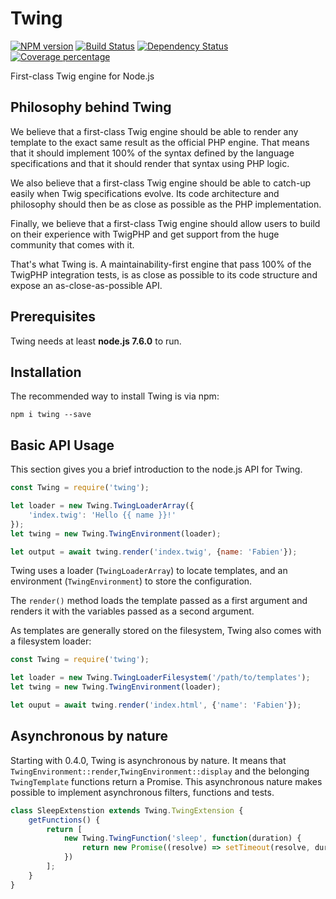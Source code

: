 # Twing
[![NPM version][npm-image]][npm-url] [![Build Status][travis-image]][travis-url] [![Dependency Status][daviddm-image]][daviddm-url] [![Coverage percentage][coveralls-image]][coveralls-url]

First-class Twig engine for Node.js

## Philosophy behind Twing

We believe that a first-class Twig engine should be able to render any template to the exact same result as the official PHP engine. That means that it should implement 100% of the syntax defined by the language specifications and that it should render that syntax using PHP logic.

We also believe that a first-class Twig engine should be able to catch-up easily when Twig specifications evolve. Its code architecture and philosophy should then be as close as possible as the PHP implementation.

Finally, we believe that a first-class Twig engine should allow users to build on their experience with TwigPHP and get support from the huge community that comes with it.

That's what Twing is. A maintainability-first engine that pass 100% of the TwigPHP integration tests, is as close as possible to its code structure and expose an as-close-as-possible API.

## Prerequisites

Twing needs at least **node.js 7.6.0** to run.

## Installation

The recommended way to install Twing is via npm:

`npm i twing --save`

## Basic API Usage

This section gives you a brief introduction to the node.js API for Twing.

```js
const Twing = require('twing');

let loader = new Twing.TwingLoaderArray({
    'index.twig': 'Hello {{ name }}!'
});
let twing = new Twing.TwingEnvironment(loader);

let output = await twing.render('index.twig', {name: 'Fabien'});
```

Twing uses a loader (`TwingLoaderArray`) to locate templates, and an
environment (`TwingEnvironment`) to store the configuration.

The `render()` method loads the template passed as a first argument and
renders it with the variables passed as a second argument.

As templates are generally stored on the filesystem, Twing also comes with a
filesystem loader:

```js
const Twing = require('twing');

let loader = new Twing.TwingLoaderFilesystem('/path/to/templates');
let twing = new Twing.TwingEnvironment(loader);

let ouput = await twing.render('index.html', {'name': 'Fabien'});
```

## Asynchronous by nature

Starting with 0.4.0, Twing is asynchronous by nature. It means that `TwingEnvironment::render`,`TwingEnvironment::display` and the belonging `TwingTemplate` functions return a Promise. This asynchronous nature makes possible to implement asynchronous filters, functions and tests.

```js
class SleepExtenstion extends Twing.TwingExtension {
    getFunctions() {
        return [
            new Twing.TwingFunction('sleep', function(duration) {
                return new Promise((resolve) => setTimeout(resolve, duration));      
            })
        ];
    }
}
```

[npm-image]: https://badge.fury.io/js/twing.svg?v=0.8.1
[npm-url]: https://npmjs.org/package/twing
[travis-image]: https://travis-ci.org/ericmorand/twing.svg?branch=master&v=0.8.1
[travis-url]: https://travis-ci.org/ericmorand/twing
[daviddm-image]: https://david-dm.org/ericmorand/twing.svg?theme=shields.io&v=0.8.1
[daviddm-url]: https://david-dm.org/ericmorand/twing
[coveralls-image]: https://coveralls.io/repos/github/ericmorand/twing/badge.svg?v=0.8.1
[coveralls-url]: https://coveralls.io/github/ericmorand/twing
